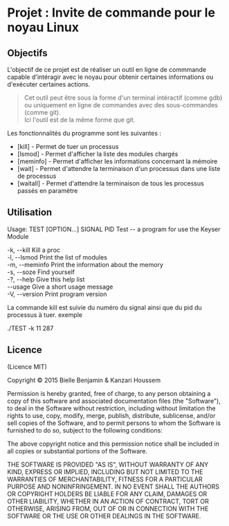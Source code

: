 Projet : Invite de commande pour le noyau Linux
===============================================

Objectifs
---------

L'objectif de ce projet est de réaliser un outil en ligne de commmande capable d'intéragir avec le noyau pour obtenir certaines informations ou d'exécuter certaines actions.

> Cet outil peut être sous la forme d'un terminal intéractif (comme gdb)
> ou uniquement en ligne de commandes avec des sous-commandes (comme git).     
> Ici l'outil est de la même forme que git.

Les fonctionnalités du programme sont les suivantes :

* [kill]    - Permet de tuer un processus
* [lsmod]   - Permet d'afficher la liste des modules chargés
* [meminfo] - Permet d'afficher les informations concernant la mémoire
* [wait]    - Permet d'attendre la terminaison d'un processus dans une liste de processus
* [waitall] - Permet d'attendre la terminaison de tous les processus passés en paramètre

Utilisation
-----------

Usage: TEST [OPTION...] SIGNAL PID
Test -- a program for use the Keyser Module

  -k, --kill                 Kill a proc     
  -l, --lsmod                Print the list of modules     
  -m, --meminfo              Print the information about the memory     
  -s, --soze                 Find yourself     
  -?, --help                 Give this help list     
  --usage                    Give a short usage message     
  -V, --version              Print program version     


La commande kill est suivie du numéro du signal ainsi que du pid du processus à tuer.
exemple

./TEST -k 11 287

## Licence

(Licence MIT)

Copyright © 2015 Bielle Benjamin & Kanzari Houssem

Permission is hereby granted, free of charge, to any person obtaining a copy of this software and associated documentation files (the "Software"), to deal in the Software without restriction, including without limitation the rights to use, copy, modify, merge, publish, distribute, sublicense, and/or sell copies of the Software, and to permit persons to whom the Software is furnished to do so, subject to the following conditions:

The above copyright notice and this permission notice shall be included in all copies or substantial portions of the Software.

THE SOFTWARE IS PROVIDED "AS IS", WITHOUT WARRANTY OF ANY KIND, EXPRESS OR IMPLIED, INCLUDING BUT NOT LIMITED TO THE WARRANTIES OF MERCHANTABILITY, FITNESS FOR A PARTICULAR PURPOSE AND NONINFRINGEMENT. IN NO EVENT SHALL THE AUTHORS OR COPYRIGHT HOLDERS BE LIABLE FOR ANY CLAIM, DAMAGES OR OTHER LIABILITY, WHETHER IN AN ACTION OF CONTRACT, TORT OR OTHERWISE, ARISING FROM, OUT OF OR IN CONNECTION WITH THE SOFTWARE OR THE USE OR OTHER DEALINGS IN THE SOFTWARE.
